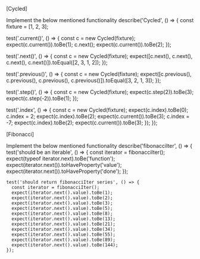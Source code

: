 [Cycled]

Implement the below mentioned functionality
describe('Cycled', () => {
  const fixture = [1, 2, 3];

  test('.current()', () => {
    const c = new Cycled(fixture);
    expect(c.current()).toBe(1);
    c.next();
    expect(c.current()).toBe(2);
  });

  test('.next()', () => {
    const c = new Cycled(fixture);
    expect([c.next(), c.next(), c.next(), c.next()]).toEqual([2, 3, 1, 2]);
  });

  test('.previous()', () => {
    const c = new Cycled(fixture);
    expect([c.previous(), c.previous(), c.previous(), c.previous()]).toEqual([3, 2, 1, 3]);
  });

  test('.step()', () => {
    const c = new Cycled(fixture);
    expect(c.step(2)).toBe(3);
    expect(c.step(-2)).toBe(1);
  });

  test('.index', () => {
    const c = new Cycled(fixture);
    expect(c.index).toBe(0);
    c.index = 2;
    expect(c.index).toBe(2);
    expect(c.current()).toBe(3);
    c.index = -7;
    expect(c.index).toBe(2);
    expect(c.current()).toBe(3);
  });
});

[Fibonacci]

Implement the below mentioned functionality
describe('fibonacciIter', () => {
    test('should be an iterable', () => {
      const iterator = fibonacciIter();
      expect(typeof iterator.next).toBe('function');
      expect(iterator.next()).toHaveProperty('value');
      expect(iterator.next()).toHaveProperty('done');
    });
  
    test('should return fibonacciIter series', () => {
      const iterator = fibonacciIter();
      expect(iterator.next().value).toBe(1);
      expect(iterator.next().value).toBe(2);
      expect(iterator.next().value).toBe(3);
      expect(iterator.next().value).toBe(5);
      expect(iterator.next().value).toBe(8);
      expect(iterator.next().value).toBe(13);
      expect(iterator.next().value).toBe(21);
      expect(iterator.next().value).toBe(34);
      expect(iterator.next().value).toBe(55);
      expect(iterator.next().value).toBe(89);
      expect(iterator.next().value).toBe(144);
    });